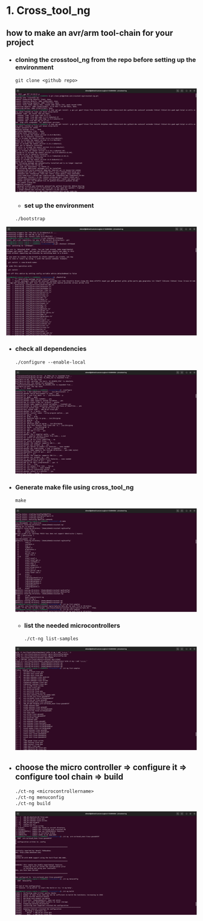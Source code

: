 # 1. Cross_tool_ng

## how to make an avr/arm tool-chain for your project



- ### cloning the crosstool_ng from the repo before setting up the environment

  ```
  git clone <github repo>
  ```

  ![](README.assets/22-12-23(1).png)

  - ### set up the environment

  ```
  ./bootstrap
  ```

  

![](README.assets/22-12-23(2).png)

- ### check all dependencies

  ```
  ./configure --enable-local
  ```

  ![](README.assets/22-12-23(3).png)

- ### Generate make file using cross_tool_ng

  ```
  make
  ```

  ![](README.assets/22-12-23(4)-1706225838850-5.png)

  - ### list the needed microcontrollers

    ```
    ./ct-ng list-samples
    ```

  ![](README.assets/22-12-23(6).png)

- ## choose the micro controller => configure it => configure tool chain => build 

  ```
  ./ct-ng <microcontrollername>
  ./ct-ng menuconfig
  ./ct-ng build
  ```

  ![](README.assets/22-12-23(7).png)
